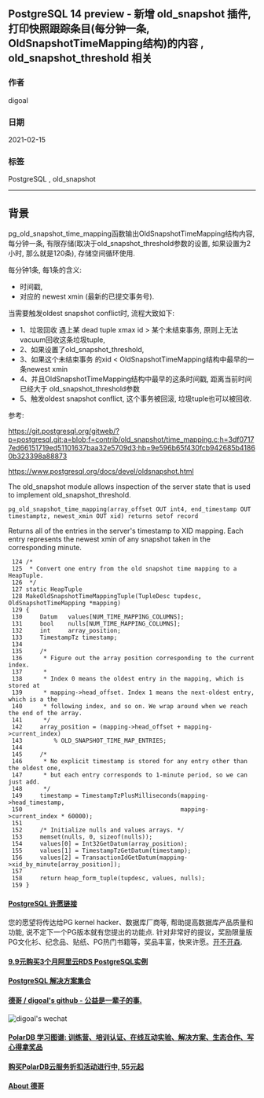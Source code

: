 ## PostgreSQL 14 preview - 新增 old_snapshot 插件, 打印快照跟踪条目(每分钟一条, OldSnapshotTimeMapping结构)的内容 , old_snapshot_threshold 相关  
        
### 作者        
digoal        
        
### 日期        
2021-02-15         
        
### 标签        
PostgreSQL , old_snapshot
        
----        
        
## 背景      
pg_old_snapshot_time_mapping函数输出OldSnapshotTimeMapping结构内容, 每分钟一条, 有限存储(取决于old_snapshot_threshold参数的设置, 如果设置为2小时, 那么就是120条), 存储空间循环使用.   
  
每分钟1条, 每1条的含义:      
- 时间戳,   
- 对应的 newest xmin (最新的已提交事务号).    
  
当需要触发oldest snapshot conflict时, 流程大致如下:  
- 1、垃圾回收 遇上某 dead tuple xmax id > 某个未结束事务, 原则上无法vacuum回收这条垃圾tuple,   
- 2、如果设置了old_snapshot_threshold,   
- 3、如果这个未结束事务 的xid < OldSnapshotTimeMapping结构中最早的一条newest xmin   
- 4、并且OldSnapshotTimeMapping结构中最早的这条时间戳, 距离当前时间已经大于 old_snapshot_threshold参数  
- 5、触发oldest snapshot conflict, 这个事务被回滚, 垃圾tuple也可以被回收.    
  
参考:  
  
https://git.postgresql.org/gitweb/?p=postgresql.git;a=blob;f=contrib/old_snapshot/time_mapping.c;h=3df07177ed66151719ed51101637baa32e5709d3;hb=9e596b65f430fcb942685b41860b323398a88873  
  
https://www.postgresql.org/docs/devel/oldsnapshot.html  
  
  
The old_snapshot module allows inspection of the server state that is used to implement old_snapshot_threshold.  
  
```pg_old_snapshot_time_mapping(array_offset OUT int4, end_timestamp OUT timestamptz, newest_xmin OUT xid) returns setof record```  
  
Returns all of the entries in the server's timestamp to XID mapping. Each entry represents the newest xmin of any snapshot taken in the corresponding minute.  
  
```  
 124 /*  
 125  * Convert one entry from the old snapshot time mapping to a HeapTuple.  
 126  */  
 127 static HeapTuple  
 128 MakeOldSnapshotTimeMappingTuple(TupleDesc tupdesc, OldSnapshotTimeMapping *mapping)  
 129 {  
 130     Datum   values[NUM_TIME_MAPPING_COLUMNS];  
 131     bool    nulls[NUM_TIME_MAPPING_COLUMNS];  
 132     int     array_position;  
 133     TimestampTz timestamp;  
 134   
 135     /*  
 136      * Figure out the array position corresponding to the current index.  
 137      *  
 138      * Index 0 means the oldest entry in the mapping, which is stored at  
 139      * mapping->head_offset. Index 1 means the next-oldest entry, which is a the  
 140      * following index, and so on. We wrap around when we reach the end of the array.  
 141      */  
 142     array_position = (mapping->head_offset + mapping->current_index)  
 143         % OLD_SNAPSHOT_TIME_MAP_ENTRIES;  
 144   
 145     /*  
 146      * No explicit timestamp is stored for any entry other than the oldest one,  
 147      * but each entry corresponds to 1-minute period, so we can just add.  
 148      */  
 149     timestamp = TimestampTzPlusMilliseconds(mapping->head_timestamp,  
 150                                             mapping->current_index * 60000);  
 151   
 152     /* Initialize nulls and values arrays. */  
 153     memset(nulls, 0, sizeof(nulls));  
 154     values[0] = Int32GetDatum(array_position);  
 155     values[1] = TimestampTzGetDatum(timestamp);  
 156     values[2] = TransactionIdGetDatum(mapping->xid_by_minute[array_position]);  
 157   
 158     return heap_form_tuple(tupdesc, values, nulls);  
 159 }  
```  
  
  
  
#### [PostgreSQL 许愿链接](https://github.com/digoal/blog/issues/76 "269ac3d1c492e938c0191101c7238216")
您的愿望将传达给PG kernel hacker、数据库厂商等, 帮助提高数据库产品质量和功能, 说不定下一个PG版本就有您提出的功能点. 针对非常好的提议，奖励限量版PG文化衫、纪念品、贴纸、PG热门书籍等，奖品丰富，快来许愿。[开不开森](https://github.com/digoal/blog/issues/76 "269ac3d1c492e938c0191101c7238216").  
  
  
#### [9.9元购买3个月阿里云RDS PostgreSQL实例](https://www.aliyun.com/database/postgresqlactivity "57258f76c37864c6e6d23383d05714ea")
  
  
#### [PostgreSQL 解决方案集合](https://yq.aliyun.com/topic/118 "40cff096e9ed7122c512b35d8561d9c8")
  
  
#### [德哥 / digoal's github - 公益是一辈子的事.](https://github.com/digoal/blog/blob/master/README.md "22709685feb7cab07d30f30387f0a9ae")
  
  
![digoal's wechat](../pic/digoal_weixin.jpg "f7ad92eeba24523fd47a6e1a0e691b59")
  
  
#### [PolarDB 学习图谱: 训练营、培训认证、在线互动实验、解决方案、生态合作、写心得拿奖品](https://www.aliyun.com/database/openpolardb/activity "8642f60e04ed0c814bf9cb9677976bd4")
  
  
#### [购买PolarDB云服务折扣活动进行中, 55元起](https://www.aliyun.com/activity/new/polardb-yunparter?userCode=bsb3t4al "e0495c413bedacabb75ff1e880be465a")
  
  
#### [About 德哥](https://github.com/digoal/blog/blob/master/me/readme.md "a37735981e7704886ffd590565582dd0")
  
